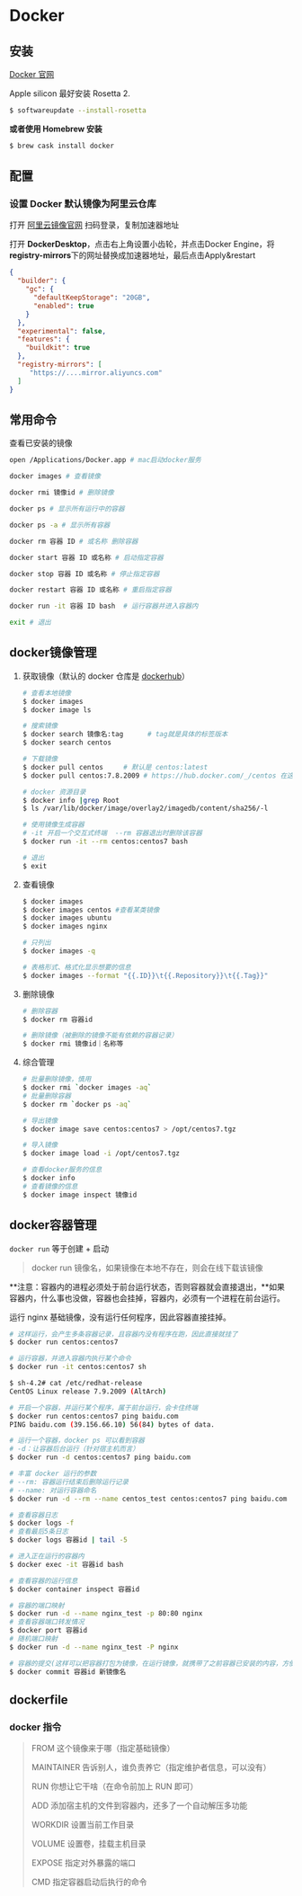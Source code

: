 # Docker

## 安装

[Docker 官网](https://docs.docker.com/desktop/install/mac-install/)

Apple silicon 最好安装 Rosetta 2.

```sh
$ softwareupdate --install-rosetta
```



**或者使用 Homebrew 安装**

```sh
$ brew cask install docker
```



## 配置

### 设置 Docker 默认镜像为阿里云仓库

打开 [阿里云镜像官网](https://cr.console.aliyun.com/cn-hangzhou/instances/mirrors) 扫码登录，复制加速器地址

打开 **DockerDesktop**，点击右上角设置小齿轮，并点击Docker Engine，将**registry-mirrors**下的网址替换成加速器地址，最后点击Apply&restart

```json
{
  "builder": {
    "gc": {
      "defaultKeepStorage": "20GB",
      "enabled": true
    }
  },
  "experimental": false,
  "features": {
    "buildkit": true
  },
  "registry-mirrors": [
     "https://....mirror.aliyuncs.com"
  ]
}
```



## 常用命令

查看已安装的镜像

```sh
open /Applications/Docker.app # mac启动docker服务

docker images # 查看镜像

docker rmi 镜像id # 删除镜像

docker ps # 显示所有运行中的容器

docker ps -a # 显示所有容器

docker rm 容器 ID # 或名称 删除容器

docker start 容器 ID 或名称 # 启动指定容器

docker stop 容器 ID 或名称 # 停止指定容器

docker restart 容器 ID 或名称 # 重启指定容器

docker run -it 容器 ID bash  # 运行容器并进入容器内

exit # 退出
```





## docker镜像管理

1. 获取镜像（默认的 docker 仓库是 [dockerhub](https://hub.docker.com/)）

   ```sh
   # 查看本地镜像
   $ docker images
   $ docker image ls
   
   # 搜索镜像
   $ docker search 镜像名:tag		# tag就是具体的标签版本
   $ docker search centos
   
   # 下载镜像
   $ docker pull centos		# 默认是 centos:latest
   $ docker pull centos:7.8.2009 # https://hub.docker.com/_/centos 在这里找标签信息
   
   # docker 资源目录
   $ docker info |grep Root
   $ ls /var/lib/docker/image/overlay2/imagedb/content/sha256/-l
   
   # 使用镜像生成容器
   # -it 开启一个交互式终端  --rm 容器退出时删除该容器
   $ docker run -it --rm centos:centos7 bash
   
   # 退出
   $ exit
   ```
   
2. 查看镜像

   ```sh
   $ docker images
   $ docker images centos #查看某类镜像
   $ docker images ubuntu
   $ docker images nginx
   
   # 只列出
   $ docker images -q
   
   # 表格形式、格式化显示想要的信息
   $ docker images --format "{{.ID}}\t{{.Repository}}\t{{.Tag}}"
   ```


3. 删除镜像

   ```sh
   # 删除容器
   $ docker rm 容器id
   
   # 删除镜像（被删除的镜像不能有依赖的容器记录）
   $ docker rmi 镜像id｜名称等
   ```

4. 综合管理

   ```sh
   # 批量删除镜像，慎用
   $ docker rmi `docker images -aq`
   # 批量删除容器
   $ docker rm `docker ps -aq`
   
   # 导出镜像
   $ docker image save centos:centos7 > /opt/centos7.tgz
   
   # 导入镜像
   $ docker image load -i /opt/centos7.tgz
   
   # 查看docker服务的信息
   $ docker info
   # 查看镜像的信息
   $ docker image inspect 镜像id 
   ```

   

## docker容器管理

`docker run` 等于创建 + 启动

> docker run 镜像名，如果镜像在本地不存在，则会在线下载该镜像

**注意：容器内的进程必须处于前台运行状态，否则容器就会直接退出，**如果容器内，什么事也没做，容器也会挂掉，容器内，必须有一个进程在前台运行。

运行 nginx 基础镜像，没有运行任何程序，因此容器直接挂掉。

```sh
# 这样运行，会产生多条容器记录，且容器内没有程序在跑，因此直接就挂了
$ docker run centos:centos7

# 运行容器，并进入容器内执行某个命令
$ docker run -it centos:centos7 sh

$ sh-4.2# cat /etc/redhat-release 
CentOS Linux release 7.9.2009 (AltArch)

# 开启一个容器，并运行某个程序，属于前台运行，会卡住终端
$ docker run centos:centos7 ping baidu.com
PING baidu.com (39.156.66.10) 56(84) bytes of data.

# 运行一个容器，docker ps 可以看到容器
# -d：让容器后台运行（针对宿主机而言）
$ docker run -d centos:centos7 ping baidu.com

# 丰富 docker 运行的参数
# --rm: 容器运行结束后删除运行记录
# --name: 对运行容器命名
$ docker run -d --rm --name centos_test centos:centos7 ping baidu.com

# 查看容器日志
$ docker logs -f
# 查看最后5条日志
$ docker logs 容器id | tail -5

# 进入正在运行的容器内
$ docker exec -it 容器id bash

# 查看容器的运行信息
$ docker container inspect 容器id

# 容器的端口映射
$ docker run -d --name nginx_test -p 80:80 nginx
# 查看容器端口转发情况
$ docker port 容器id
# 随机端口映射
$ docker run -d --name nginx_test -P nginx

# 容器的提交(这样可以把容器打包为镜像，在运行镜像，就携带了之前容器已安装的内容，方便复用、分发)
$ docker commit 容器id 新镜像名
```



## dockerfile

### docker 指令

> FROM  这个镜像来于哪（指定基础镜像）
>
> MAINTAINER  告诉别人，谁负责养它（指定维护者信息，可以没有）
>
> RUN  你想让它干啥（在命令前加上 RUN 即可）
>
> ADD  添加宿主机的文件到容器内，还多了一个自动解压多功能
>
> WORKDIR 设置当前工作目录
>
> VOLUME  设置卷，挂载主机目录
>
> EXPOSE  指定对外暴露的端口
>
> CMD  指定容器启动后执行的命令



















